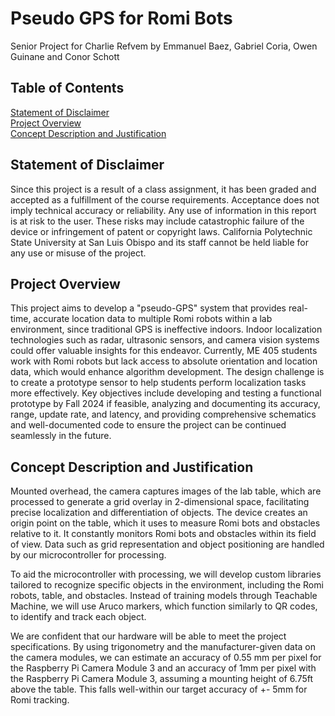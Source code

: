 # Pseudo GPS for Romi Bots
Senior Project for Charlie Refvem by Emmanuel Baez, Gabriel Coria, Owen Guinane and Conor Schott

## Table of Contents
[Statement of Disclaimer](#statement-of-disclaimer)<br>
[Project Overview](#project-overview)<br>
[Concept Description and Justification](#concept-description-and-justification)<br>

## Statement of Disclaimer
Since this project is a result of a class assignment, it has been graded and accepted as a fulfillment of the course requirements. Acceptance does not imply technical accuracy or reliability. Any use of information in this report is at risk to the user. These risks may include catastrophic failure of the device or infringement of patent or copyright laws. California Polytechnic State University at San Luis Obispo and its staff cannot be held liable for any use or misuse of the project.   

## Project Overview
This project aims to develop a "pseudo-GPS" system that provides real-time, accurate location data to multiple Romi robots within a lab environment, since traditional GPS is ineffective indoors. Indoor localization technologies such as radar, ultrasonic sensors, and camera vision systems could offer valuable insights for this endeavor. Currently, ME 405 students work with Romi robots but lack access to absolute orientation and location data, which would enhance algorithm development. The design challenge is to create a prototype sensor to help students perform localization tasks more effectively. Key objectives include developing and testing a functional prototype by Fall 2024 if feasible, analyzing and documenting its accuracy, range, update rate, and latency, and providing comprehensive schematics and well-documented code to ensure the project can be continued seamlessly in the future. 

## Concept Description and Justification 
Mounted overhead, the camera captures images of the lab table, which are processed to generate a grid overlay in 2-dimensional space, facilitating precise localization and differentiation of objects. The device creates an origin point on the table, which it uses to measure Romi bots and obstacles relative to it. It constantly monitors Romi bots and obstacles within its field of view. Data such as grid representation and object positioning are handled by our microcontroller for processing. 

To aid the microcontroller with processing, we will develop custom libraries tailored to recognize specific objects in the environment, including the Romi robots, table, and obstacles. Instead of training models through Teachable Machine, we will use Aruco markers, which function similarly to QR codes, to identify and track each object. 

We are confident that our hardware will be able to meet the project specifications. By using trigonometry and the manufacturer-given data on the camera modules, we can estimate an accuracy of 0.55 mm per pixel for the Raspberry Pi Camera Module 3 and an accuracy of 1mm per pixel with the Raspberry Pi Camera Module 3, assuming a mounting height of 6.75ft above the table. This falls well-within our target accuracy of +- 5mm for Romi tracking. 
